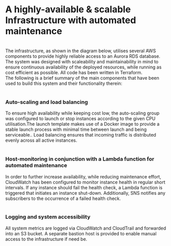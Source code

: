 # A highly-available & scalable Infrastructure with automated maintenance

<br>
The infrastructure, as shown in the diagram below, utilises several AWS components to provide highly 
reliable access to an Aurora RDS database. The system was designed with scaleability and maintainability 
in mind to ensure continuous availability of the deployed resources, while running as cost efficient as 
possible. All code has been written in Terraform.

<br>
The following is a brief summary of the main components that have been used to build this system and
their functionality therein:
<br>
<br>

### Auto-scaling and load balancing

To ensure high availability while keeping cost low, the auto-scaling group was configured to launch or stop
instances according to the given CPU utilisation.The launch template makes use of a Docker image to 
provide a stable launch process with minimal time between launch and being serviceable.. Load balancing 
ensures that incoming traffic is distributed evenly across all active instances. 
<br>
<br>

### Host-monitoring in conjunction with a Lambda function for automated maintenance
In order to further increase availability, while reducing maintenance effort, CloudWatch has been configured
to monitor instance health in regular short intervals. If any instance should fail the health check, a Lambda
function is triggered that initiates an instance shut-down. Additionally, SNS notifies any subscribers to the 
occurrence of a failed health check. 
<br>
<br>

### Logging and system accessibility
All system metrics are logged via CloudWatch and CloudTrail and forwarded into an S3 bucket. A separate
bastion host is provided to enable manual access to the infrastructure if need be. 